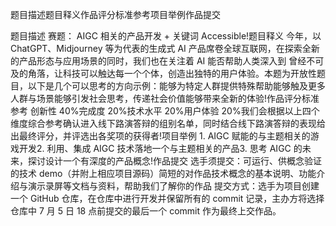 















题目描述题目释义作品评分标准参考项目举例作品提交


题⽬描述  赛题：  AIGC 相关的产品开发 + 关键词  Accessible!题⽬释义  今年，以 ChatGPT、Midjourney 等为代表的⽣成式 AI 产品席卷全球互联⽹，在探索全新的产品形态与应⽤场景的同时，我们也在关注着 AI 能否帮助⼈类深⼊到 曾经不可及的⻆落，让科技可以触达每⼀个个体，创造出独特的⽤户体验。本题为开放性题⽬，以下是⼏个可以思考的⽅向示例：能够为特定⼈群提供特殊帮助能够触及更多⼈群与场景能够引发社会思考，传递社会价值能够带来全新的体验!作品评分标准参考  创新性  40%完成度  20%技术⽔平  20%⽤户体验  20%我们会根据以上四个维度综合参考确认进⼊线下路演答辩的组别名单，同时结合线下路演答辩的表现给出最终评分，并评选出各奖项的获得者!项⽬举例  1.  AIGC 赋能的与主题相关的游戏开发2.  利⽤、集成 AIGC 技术落地⼀个与主题相关的产品3.  思考 AIGC 的未来，探讨设计⼀个有深度的产品概念!作品提交  选⼿须提交：可运⾏、供概念验证的技术 demo（并附上相应项⽬源码）简短的对作品技术概念的基本说明、功能介绍与演示录屏等⽂档与资料，帮助我们了解你的作品
提交⽅式：选⼿为项⽬创建⼀个 GitHub 仓库，在仓库中进⾏开发并保留所有的 commit 记录，主办⽅将选择仓库中 7 ⽉ 5 ⽇ 18 点前提交的最后⼀个 commit 作为最终上交作品。






